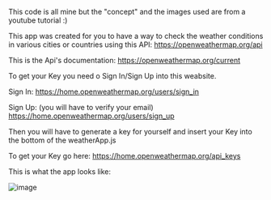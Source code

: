 This code is all mine but the "concept" and the images used are from a youtube tutorial :)

This app was created for you to have a way to check the weather conditions in various cities or countries using this API:
https://openweathermap.org/api

This is the Api's documentation:
https://openweathermap.org/current


To get your Key you need o Sign In/Sign Up into this weabsite.

Sign In:
https://home.openweathermap.org/users/sign_in

Sign Up:
(you will have to verify your email)
https://home.openweathermap.org/users/sign_up


Then you will have to generate a key for yourself and insert your Key into the bottom of the weatherApp.js

To get your Key go here:
https://home.openweathermap.org/api_keys



This is what the app looks like:

![image](https://github.com/MikeRosends/weatherApp/assets/140163593/915d7bac-39bc-4091-bf29-5ae0ece5fa25)
